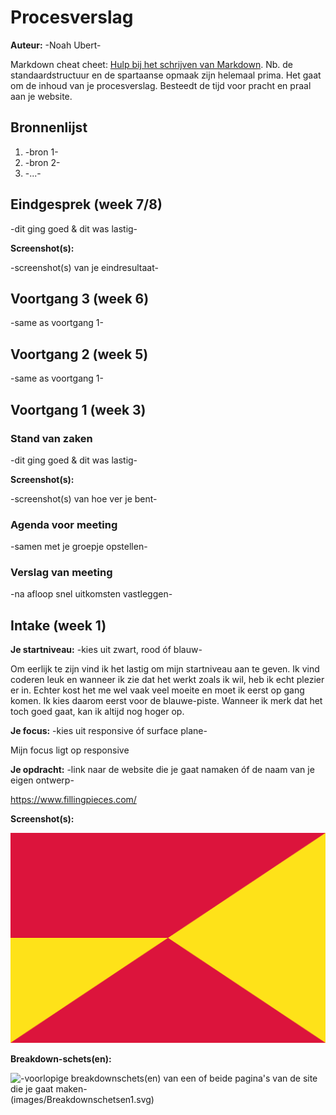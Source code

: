 # Procesverslag
**Auteur:** -Noah Ubert-

Markdown cheat cheet: [Hulp bij het schrijven van Markdown](https://github.com/adam-p/markdown-here/wiki/Markdown-Cheatsheet). Nb. de standaardstructuur en de spartaanse opmaak zijn helemaal prima. Het gaat om de inhoud van je procesverslag. Besteedt de tijd voor pracht en praal aan je website.



## Bronnenlijst
1. -bron 1-
2. -bron 2-
3. -...-



## Eindgesprek (week 7/8)

-dit ging goed & dit was lastig-

**Screenshot(s):**

-screenshot(s) van je eindresultaat-



## Voortgang 3 (week 6)

-same as voortgang 1-



## Voortgang 2 (week 5)

-same as voortgang 1-



## Voortgang 1 (week 3)

### Stand van zaken

-dit ging goed & dit was lastig-

**Screenshot(s):**

-screenshot(s) van hoe ver je bent-

### Agenda voor meeting

-samen met je groepje opstellen-

### Verslag van meeting

-na afloop snel uitkomsten vastleggen-



## Intake (week 1)

**Je startniveau:** -kies uit zwart, rood óf blauw-

Om eerlijk te zijn vind ik het lastig om mijn startniveau aan te geven. Ik vind coderen leuk en wanneer ik zie dat het werkt zoals ik wil, heb ik echt plezier er in. Echter kost het me wel vaak veel moeite en moet ik eerst op gang komen. Ik kies daarom eerst voor de blauwe-piste. Wanneer ik merk dat het toch goed gaat, kan ik altijd nog hoger op.

**Je focus:** -kies uit responsive óf surface plane-

Mijn focus ligt op responsive 

**Je opdracht:** -link naar de website die je gaat namaken óf de naam van je eigen ontwerp-

https://www.fillingpieces.com/

**Screenshot(s):**

![screenshot(s) die een goed beeld geven van de website die je gaat maken](images/dummy-image.svg)

**Breakdown-schets(en):**

![-voorlopige breakdownschets(en) van een of beide pagina's van de site die je gaat maken-](images/Breakdownschetsen.svg)(images/Breakdownschetsen1.svg)


